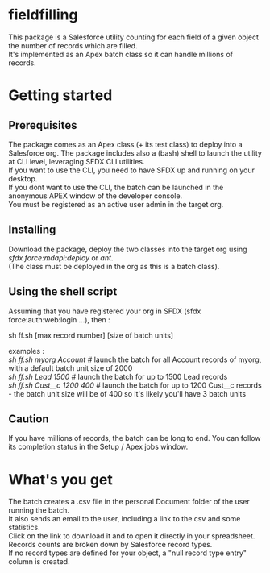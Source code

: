 # fieldfilling
This package is a Salesforce utility counting for each field of a given object the number of records which are filled.  
It's implemented as an Apex batch class so it can handle millions of records.  
# Getting started
## Prerequisites
The package comes as an Apex class (+ its test class) to deploy into a Salesforce org. 
The package includes also a (bash) shell to launch the utility at CLI level, leveraging SFDX CLI utilities.  
If you want to use the CLI, you need to have SFDX up and running on your desktop.  
If you dont want to use the CLI, the batch can be launched in the anonymous APEX window of the developer console.  
You must be registered as an active user admin in the target org.  
## Installing
Download the package, deploy the two classes into the target org using *sfdx force:mdapi:deploy* or *ant*.  
(The class must be deployed in the org as this is a batch class).  
## Using the shell script
Assuming that you have registered your org in SFDX (sfdx force:auth:web:login ...), then :  
  
sh ff.sh <org> <object> [max record number] [size of batch units]
  
examples :  
  *sh ff.sh myorg Account* # launch the batch for all Account records of myorg, with a default batch unit size of 2000  
  *sh ff.sh Lead 1500* # launch the batch for up to 1500 Lead records  
  *sh ff.sh Cust__c 1200 400* # launch the batch for up to 1200 Cust__c records - the batch unit size will be of 400 so it's likely you'll have 3 batch units  
## Caution
If you have millions of records, the batch can be long to end. You can follow its completion status in the Setup / Apex jobs window.  
# What's you get
The batch creates a .csv file in the personal Document folder of the user running the batch.  
It also sends an email to the user, including a link to the csv and some statistics.  
Click on the link to download it and to open it directly in your spreadsheet.  
Records counts are broken down by Salesforce record types.  
If no record types are defined for your object, a "null record type entry" column is created.  
